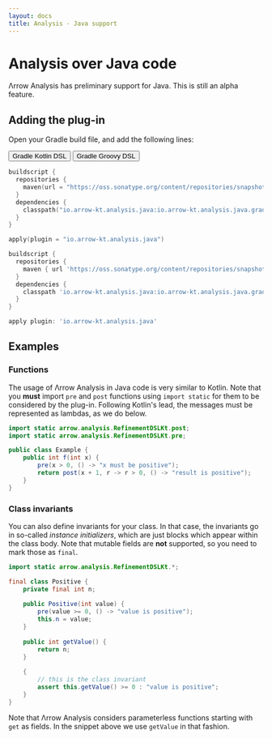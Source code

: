 ```yaml
---
layout: docs
title: Analysis - Java support
---
```


# Analysis over Java code

Λrrow Analysis has preliminary support for Java. This is still an alpha feature.

## Adding the plug-in

Open your Gradle build file, and add the following lines:

<div class="setup-gradle" markdown="1">
<!-- Tab links -->
<div class="tab" markdown="1">
  <button class="tablinks" onclick="openSetup(event, 'gradle-kotlin')" id="defaultOpen" markdown="1">Gradle Kotlin DSL</button>
  <button class="tablinks" onclick="openSetup(event, 'gradle-groovy')" markdown="1">Gradle Groovy DSL</button>
</div>

<div id="gradle-kotlin" class="tabcontent" markdown="1">

```kotlin
buildscript {
  repositories {
    maven(url = "https://oss.sonatype.org/content/repositories/snapshots/")
  }
  dependencies {
    classpath("io.arrow-kt.analysis.java:io.arrow-kt.analysis.java.gradle.plugin:2.0-SNAPSHOT")
  }
}

apply(plugin = "io.arrow-kt.analysis.java")
```

</div>

<div id="gradle-groovy" class="tabcontent" markdown="1">

```groovy
buildscript {
  repositories {
    maven { url 'https://oss.sonatype.org/content/repositories/snapshots/' }
  }
  dependencies {
    classpath 'io.arrow-kt.analysis.java:io.arrow-kt.analysis.java.gradle.plugin:2.0-SNAPSHOT'
  }
}

apply plugin: 'io.arrow-kt.analysis.java'
```

</div>
</div>

## Examples

### Functions

The usage of Λrrow Analysis in Java code is very similar to Kotlin. Note that you **must** import `pre` and `post` functions using `import static` for them to be considered by the plug-in. Following Kotlin's lead, the messages must be represented as lambdas, as we do below.

```java
import static arrow.analysis.RefinementDSLKt.post;
import static arrow.analysis.RefinementDSLKt.pre;

public class Example {
    public int f(int x) {
        pre(x > 0, () -> "x must be positive");
        return post(x + 1, r -> r > 0, () -> "result is positive");
    }
}
```

### Class invariants

You can also define invariants for your class. In that case, the invariants go in so-called _instance initializers_, which are just blocks which appear within the class body. Note that mutable fields are **not** supported, so you need to mark those as `final`.

```java
import static arrow.analysis.RefinementDSLKt.*;

final class Positive {
    private final int n;
  
    public Positive(int value) {
        pre(value >= 0, () -> "value is positive");
        this.n = value;
    }
  
    public int getValue() {
        return n;
    }
  
    {
        // this is the class invariant
        assert this.getValue() >= 0 : "value is positive";
    }
}
```

Note that Λrrow Analysis considers parameterless functions starting with `get` as fields. In the snippet above we use `getValue` in that fashion.